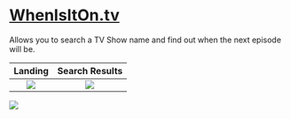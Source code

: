 # [WhenIsItOn.tv](https://whenisiton.herokuapp.com/)

Allows you to search a TV Show name and find out when the next episode will be.

Landing             |  Search Results
:-------------------------:|:-------------------------:
![](https://i.imgur.com/ax4fb4x.jpg) | ![](https://i.imgur.com/kC3OH15.jpg)

![](https://i.imgur.com/HWFzKm4.jpg)
